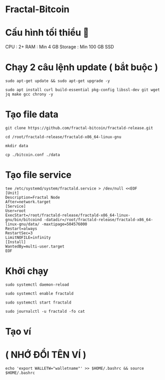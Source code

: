 # Fractal-Bitcoin

# Cấu hình tối thiểu 👻

CPU : 2+
RAM : Min 4 GB
Storage : Min 100 GB SSD 

# Chạy 2 câu lệnh update ( bắt buộc )

```
sudo apt-get update && sudo apt-get upgrade -y
```
```
sudo apt install curl build-essential pkg-config libssl-dev git wget jq make gcc chrony -y
```

# Tạo file data
```
git clone https://github.com/fractal-bitcoin/fractald-release.git
```
```
cd /root/fractald-release/fractald-x86_64-linux-gnu
```
```
mkdir data
```
```
cp ./bitcoin.conf ./data
```

# Tạo file service

```
tee /etc/systemd/system/fractald.service > /dev/null <<EOF
[Unit]
Description=Fractal Node
After=network.target
[Service]
User=root
ExecStart=/root/fractald-release/fractald-x86_64-linux-gnu/bin/bitcoind -datadir=/root/fractald-release/fractald-x86_64-linux-gnu/data/ -maxtipage=504576000
Restart=always
RestartSec=3
LimitNOFILE=infinity
[Install]
WantedBy=multi-user.target
EOF
```

# Khởi chạy

```
sudo systemctl daemon-reload
```
```
sudo systemctl enable fractald
```
```
sudo systemctl start fractald
```
```
sudo journalctl -u fractald -fo cat
```

# Tạo ví

# ( NHỚ ĐỔI TÊN VÍ )

```
echo 'export WALLETW="walletname"' >> $HOME/.bashrc && source $HOME/.bashrc
```
